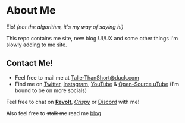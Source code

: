 # About Me
Elo! *(not the algorithm, it's my way of saying hi)*

This repo contains me site, new blog UI/UX and some other things I'm slowly adding to me site.

## Contact Me!
- Feel free to mail me at [TallerThanShort@duck.com](mailto:TallerThanShort@duck.com)
- Find me on [Twitter](https://twitter.com/TallrThanShort), [Instagram](https://instagram.com/TallrThanShort), [YouTube](https://youtube.com/@TallrThanShort) & [Open-Source uTube](https://common-codes.github.io/uTube/c/#user=TallerThanShort) (I'm bound to be on more socials)

Feel free to chat on [**Revolt**](https://rvlt.gg/E1GKAxh8), [*Crispy*](https://crispy-chat.onrender.com/app/invite/creak) or [Discord](https://discord.gg/YEvpRE2Gjt) with me!

Also feel free to ~~stalk me~~ read me [blog](https://TallerThanShort.is-a.dev/blog)
